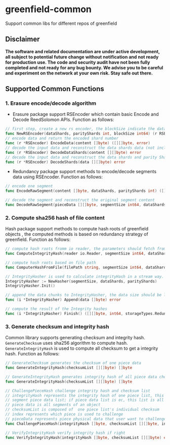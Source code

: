 # greenfield-common
Support common libs for different repos of greenfield


## Disclaimer
**The software and related documentation are under active development, all subject to potential future change without
notification and not ready for production use. The code and security audit have not been fully completed and not ready
for any bug bounty. We advise you to be careful and experiment on the network at your own risk. Stay safe out there.**

## Supported Common Functions

### 1. Erasure encode/decode algorithm 

- Erasure package support RSEncoder which contain basic Encode and Decode ReedSolomon APIs. Function as follows:

```go
// first step, create a new rs encoder, the blockSize indicate the data size to be encoded
func NewRSEncoder(dataShards, parityShards int, blockSize int64) (r RSEncoder, err error) 
// encode data and return the encoded shard number
func (r *RSEncoder) EncodeData(content []byte) ([][]byte, error) 
// decode the input data and reconstruct the data shards data (not include the parity shards).
func (r *RSEncoder) DecodeDataShards(content [][]byte) error 
// decode the input data and reconstruct the data shards and parity Shards
func (r *RSEncoder) DecodeShards(data [][]byte) error
```

- Redundancy package support methods to encode/decode segments data using RSEncoder. Function as follows:

```go
// encode one segment 
func EncodeRawSegment(content []byte, dataShards, parityShards int) ([][]byte, error) 

// decode the segment and reconstruct the original segment content
func DecodeRawSegment(pieceData [][]byte, segmentSize int64, dataShards, parityShards int) ([]byte, error) 
```

### 2. Compute sha256 hash of file content

Hash package support methods to compute hash roots of greenfield objects , the computed methods is based on 
redundancy strategy of greenfield. Function as follows:

```go
// compute hash roots fromm io reader, the parameters should fetch from chain besides reader
func ComputeIntegrityHash(reader io.Reader, segmentSize int64, dataShards, parityShards int) ([]string, int64, error)

// compute hash roots based on file path
func ComputerHashFromFile(filePath string, segmentSize int64, dataShards, parityShards int) ([]string, int64, error)

// IntegrityHasher is used to calculate integrityHash in a stream way. It contains Init, Append, and Finish functions.
IntegrityHasher := NewHasher(segmentSize, dataShards, parityShards)
IntegrityHasher.Init()

// append the data chunks to IntegrityHasher, the data size should be less than segment size
func (i *IntegrityHasher) Append(data []byte) error

// compute the result of the Integrity hashes
func (i *IntegrityHasher) Finish() ([][]byte, int64, storageTypes.RedundancyType, error) {
```

### 3. Generate checksum and integrity hash
Common library supports generating checksum and integrity hash. `GenerateChecksum` uses sha256 algorithm to compute hash. 
`GenerateIntegrityHash` is used to compute all checksum to get a integrity hash. Function as follows:

```go
// GenerateChecksum generates the checksum of one piece data
func GenerateIntegrityHash(checksumList [][]byte) []byte

// GenerateIntegrityHash generates integrity hash of all piece data checksum
func GenerateIntegrityHash(checksumList [][]byte) []byte

// ChallengePieceHash challenge integrity hash and checksum list
// integrityHash represents the integrity hash of one piece list, this piece list may be ec piece data list or
// segment piece data list; if piece data list is ec, this list is all ec1 piece data; if piece list is segment, all
// piece data is all segments of an object
// checksumList is composed of  one piece list's individual checksum
// index represents which piece is used to challenge
// pieceData represents piece physical data that user want to challenge
func ChallengePieceHash(integrityHash []byte, checksumList [][]byte, index int, pieceData []byte) error

// VerifyIntegrityHash verify integrity hash if right
func VerifyIntegrityHash(integrityHash []byte, checksumList [][]byte) error
```
